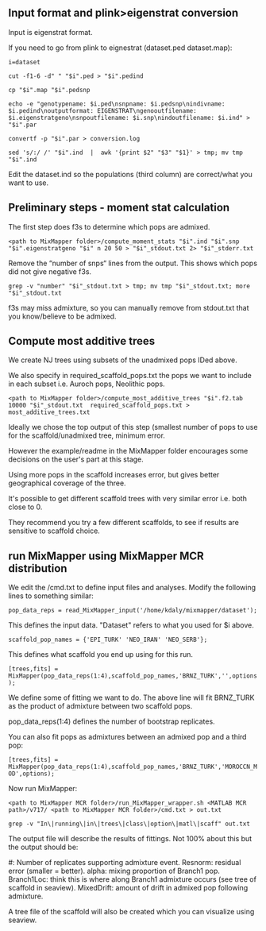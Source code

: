 ## Input format and plink>eigenstrat conversion

Input is eigenstrat format. 

If you need to go from plink to eignestrat (dataset.ped dataset.map):

`i=dataset`

`cut -f1-6 -d" " "$i".ped > "$i".pedind`

`cp "$i".map "$i".pedsnp`

`echo -e "genotypename: $i.ped\nsnpname: $i.pedsnp\nindivname: $i.pedind\noutputformat: EIGENSTRAT\ngenooutfilename: $i.eigenstratgeno\nsnpoutfilename: $i.snp\nindoutfilename: $i.ind" > "$i".par`

`convertf -p "$i".par > conversion.log`

`sed 's/:/ /' "$i".ind  |  awk '{print $2" "$3" "$1}' > tmp; mv tmp "$i".ind `

Edit the dataset.ind so the populations (third column) are correct/what you want to use.

## Preliminary steps - moment stat calculation

The first step does f3s to determine which pops are admixed.

`<path to MixMapper folder>/compute_moment_stats "$i".ind "$i".snp "$i".eigenstratgeno "$i" n 20 50 > "$i"_stdout.txt 2> "$i"_stderr.txt`

Remove the “number of snps“ lines from the output. This shows which pops did not give negative f3s. 

`grep -v "number" "$i"_stdout.txt > tmp; mv tmp "$i"_stdout.txt; more "$i"_stdout.txt`

f3s may miss admixture, so you can manually remove from stdout.txt that you know/believe to be admixed.

## Compute most additive trees

We create NJ trees using subsets of the unadmixed pops IDed above.

We also specify in required_scaffold_pops.txt the pops we want to include in each subset i.e. Auroch pops, Neolithic pops.

`<path to MixMapper folder>/compute_most_additive_trees "$i".f2.tab 10000 "$i"_stdout.txt  required_scaffold_pops.txt > most_additive_trees.txt`

Ideally we chose the top output of this step (smallest number of pops to use for the scaffold/unadmixed tree, minimum error.

However the example/readme in the MixMapper folder encourages some decisions on the user's part at this stage.

Using more pops in the scaffold increases error, but gives better geographical coverage of the three.

It's possible to get different scaffold trees with very similar error i.e. both close to 0.

They recommend you try a few different scaffolds, to see if results are sensitive to scaffold choice.

## run MixMapper using MixMapper MCR distribution

We edit the <MixMapper MCR folder path>/cmd.txt to define input files and analyses. Modify the following lines to something similar:

`pop_data_reps = read_MixMapper_input('/home/kdaly/mixmapper/dataset');`

This defines the input data. "Dataset" refers to what you used for $i above.

`scaffold_pop_names = {'EPI_TURK' 'NEO_IRAN' 'NEO_SERB'};`

This defines what scaffold you end up using for this run.

`[trees,fits] = MixMapper(pop_data_reps(1:4),scaffold_pop_names,'BRNZ_TURK','',options);`

We define some of fitting we want to do. The above line will fit BRNZ_TURK as the product of admixture between two scaffold pops.

pop_data_reps(1:4) defines the number of bootstrap replicates.

You can also fit pops as admixtures between an admixed pop and a third pop:

`[trees,fits] = MixMapper(pop_data_reps(1:4),scaffold_pop_names,'BRNZ_TURK','MOROCCN_MOD',options);`

Now run MixMapper:

`<path to MixMapper MCR folder>/run_MixMapper_wrapper.sh <MATLAB MCR path>/v717/ <path to MixMapper MCR folder>/cmd.txt > out.txt`

`grep -v "In\|running\|in\|trees\|class\|option\|matl\|scaff" out.txt`

The output file will describe the results of fittings. Not 100% about this but the output should be:

#: Number of replicates supporting admixture event.
Resnorm: residual error (smaller = better).
alpha: mixing proportion of Branch1 pop.
Branch1Loc: think this is where along Branch1 admixture occurs (see tree of scaffold in seaview).
MixedDrift: amount of drift in admixed pop following admixture.

A tree file of the scaffold will also be created which you can visualize using seaview.



